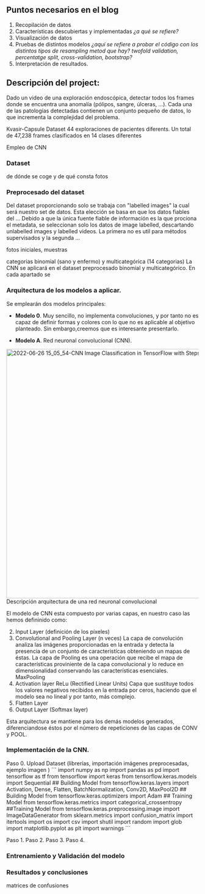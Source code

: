 
## Puntos necesarios en el blog

1. Recopilación de datos 
2. Características descubiertas y implementadas  _¿a qué se refiere?_
3. Visualización de datos
4. Pruebas de distintos modelos _¿aquí se refiere a probar el código con los distintos tipos de resampling metod que hay? twofold validation, percentatge split, cross-validation, bootstrap?_
5. Interpretación de resultados.


## Descripción del project:

Dado un video de una exploración endoscópica, detectar todos los frames donde se encuentra una anomalía (pólipos, sangre, úlceras, ...). 
Cada una de las patologías detectadas contienen un conjunto pequeño de datos, lo que incrementa la complejidad del problema. 

Kvasir-Capsule Dataset
44 exploraciones de pacientes diferents. Un total de 47,238 frames clasificados en 14 clases diferentes

Empleo de CNN



### Dataset
de dónde se coge y de qué consta
fotos

### Preprocesado del dataset

Del dataset proporcionando solo se trabaja con "labelled images" la cual será nuestro set de datos. Esta elección se basa en que los datos fiables del ...
Debido a que la única fuente fiable de información es la que prociona el metadata, se seleccionan solo los datos de image labelled, descartando unlabelled images y labelled videos. La primera no es util para métodos supervisados y la segunda ...

fotos iniciales, muestras

categorias binomial (sano y enfermo) y multicategórica (14 categorias)
La CNN se aplicará en el dataset preprocesado binomial y multicategórico. En cada apartado se 

### Arquitectura de los modelos a aplicar.

Se emplearán dos modelos principales:

- **Modelo 0**. Muy sencillo, no implementa convoluciones, y por tanto no es capaz de definir formas y colores con lo que no es aplicable al objetivo planteado. Sin embargo,creemos que es interesante presentarlo.  

- **Modelo A**. Red neuronal convolucional (CNN). 

<img width="653" alt="2022-06-26 15_05_54-CNN Image Classification in TensorFlow with Steps   Examples" src="https://user-             images.githubusercontent.com/87124850/175815568-dba06c91-ea79-4cb5-8a5a-93a65199b2cb.png">
             Descripción arquitectura de una red neuronal convolucional

El modelo de CNN esta compuesto por varias capas, en nuestro caso las hemos defininido como:


2. Input Layer (definición de los píxeles)
3. Convolutional and Pooling Layer (n veces)
La capa de convolución analiza las imágenes proporcionadas en la entrada y detecta la presencia de un conjunto de caracteristícas obteniendo un mapas de éstas.
La capa de Pooling es una operación que recibe el mapa de características proviniente de la capa convolucional y lo reduce en dimensionalidad conservando las características esenciales. MaxPooling
4. Activation layer ReLu (Rectified Linear Units)
Capa que sustituye todos los valores negativos recibidos en la entrada por ceros, haciendo que el modelo sea no lineal y por tanto, más complejo.
5. Flatten Layer
6. Output Layer (Softmax layer)

Esta arquitectura se mantiene para los demás modelos generados, diferenciandose éstos por el número de repeticiones de las capas de CONV y POOL.

### Implementación de la CNN.

Paso 0. Upload Dataset (librerías, importación imágenes preprocesadas, ejemplo imagen ) 
´´´
import numpy as np
import pandas as pd
import tensorflow as tf
from tensorflow import keras
from tensorflow.keras.models import Sequential  ## Building Model
from tensorflow.keras.layers import Activation, Dense, Flatten, BatchNormalization, Conv2D, MaxPool2D  ## Building Model
from tensorflow.keras.optimizers import Adam  ## Training Model
from tensorflow.keras.metrics import categorical_crossentropy  ##Training Model
from tensorflow.keras.preprocessing.image import ImageDataGenerator
from sklearn.metrics import confusion_matrix
import itertools
import os
import csv
import shutil
import random
import glob
import matplotlib.pyplot as plt
import warnings
´´´

Paso 1.
Paso 2.
Paso 3.
Paso 4.

### Entrenamiento y Validación del modelo



### Resultados y conclusiones
matrices de confusiones



